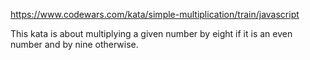 https://www.codewars.com/kata/simple-multiplication/train/javascript

This kata is about multiplying a given number by eight if it is an even number and by nine otherwise.

